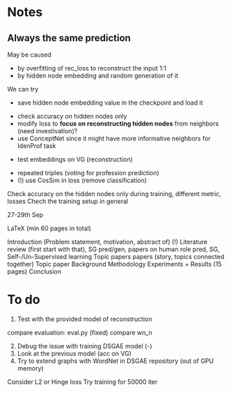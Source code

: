 # Notes

## Always the same prediction

May be caused
- by overfitting of rec_loss to reconstruct the input 1:1
- by hidden node embedding and random generation of it

We can try
+ save hidden node embedding value in the checkpoint and load it
- check accuracy on hidden nodes only
- modify loss to **focus on reconstructing hidden nodes** from neighbors (need investivation)?
- use ConceptNet since it might have more informative neighbors for IdenProf task
+ test embeddings on VG (reconstruction)
- repeated <person> <is> <profession> triples (voting for profession prediction)
- (!) use CosSim in loss (remove classification)

Check accuracy on the hidden nodes only during training, different metric, losses
Chech the training setup in general

27-29th Sep

LaTeX
(min 60 pages in total)

Introduction (Problem statement, motivation, abstract of)
(!) Literature review (first start with that), SG pred/gen, papers on human role pred, SG, Self-/Un-Supervised learning
  Topic
    papers
    papers (story, topics connected together)
  Topic
    paper
Background
Methodology
Experiments
+
Results (15 pages)
Conclusion

# To do

1. Test with the provided model of reconstruction

compare evaluation: eval.py (fixed)
compare wn_n

2. Debug the issue with training DSGAE model (-)
3. Look at the previous model (acc on VG)
4. Try to extend graphs with WordNet in DSGAE repository (out of GPU memory)

Consider L2 or Hinge loss
Try training for 50000 iter

